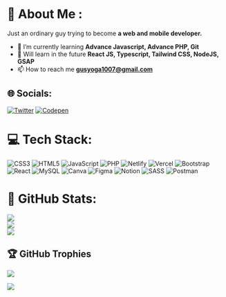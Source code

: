 # 👋 About Me :
Just an ordinary guy trying to become **a web and mobile developer.**<br>
- 🌱 I’m currently learning **Advance Javascript, Advance PHP, Git**<br>
- 🌳 Will learn in the future **React JS, Typescript, Tailwind CSS, NodeJS, GSAP**<br>
- 📫 How to reach me **gusyoga1007@gmail.com**

## 🌐 Socials: 
[![Twitter](https://img.shields.io/badge/Twitter-%231DA1F2.svg?logo=Twitter&logoColor=white)](https://twitter.com/ifxanz) 
[![Codepen](https://img.shields.io/badge/Codepen-000000?style=for-the-badge&logo=codepen&logoColor=white)](https://codepen.io/fxanz) 

# 💻 Tech Stack:
![CSS3](https://img.shields.io/badge/css3-%231572B6.svg?style=flat-square&logo=css3&logoColor=white) 
![HTML5](https://img.shields.io/badge/html5-%23E34F26.svg?style=flat-square&logo=html5&logoColor=white) 
![JavaScript](https://img.shields.io/badge/javascript-%23323330.svg?style=flat-square&logo=javascript&logoColor=%23F7DF1E) 
![PHP](https://img.shields.io/badge/php-%23777BB4.svg?style=flat-square&logo=php&logoColor=white) 
![Netlify](https://img.shields.io/badge/netlify-%23000000.svg?style=flat-square&logo=netlify&logoColor=#00C7B7) 
![Vercel](https://img.shields.io/badge/vercel-%23000000.svg?style=flat-square&logo=vercel&logoColor=white) 
![Bootstrap](https://img.shields.io/badge/bootstrap-%23563D7C.svg?style=flat-square&logo=bootstrap&logoColor=white) 
![React](https://img.shields.io/badge/react-%2320232a.svg?style=flat-square&logo=react&logoColor=%2361DAFB) 
![MySQL](https://img.shields.io/badge/mysql-%2300f.svg?style=flat-square&logo=mysql&logoColor=white) 
![Canva](https://img.shields.io/badge/Canva-%2300C4CC.svg?style=flat-square&logo=Canva&logoColor=white)
![Figma](https://img.shields.io/badge/figma-%23F24E1E.svg?style=flat-square&logo=figma&logoColor=white) 
![Notion](https://img.shields.io/badge/Notion-%23000000.svg?style=flat-square&logo=notion&logoColor=white) 
![SASS](https://img.shields.io/badge/SASS-hotpink.svg?style=flat-square&logo=SASS&logoColor=white) 
![Postman](https://img.shields.io/badge/Postman-FF6C37?style=flat-square&logo=postman&logoColor=white)

# 📶 GitHub Stats:
![](https://github-readme-stats.vercel.app/api?username=Fxanz&theme=dracula&hide_border=true&include_all_commits=true&count_private=true)<br/>
![](https://github-readme-streak-stats.herokuapp.com/?user=Fxanz&theme=dracula&hide_border=true)<br/>
![](https://github-readme-stats.vercel.app/api/top-langs/?username=Fxanz&theme=dracula&hide_border=true&include_all_commits=true&count_private=true&layout=compact)

## 🏆 GitHub Trophies
![](https://github-profile-trophy.vercel.app/?username=Fxanz&theme=dracula&no-frame=true&no-bg=false&margin-w=4)

[![](https://visitcount.itsvg.in/api?id=Fxanz&icon=5&color=11)](https://visitcount.itsvg.in)
